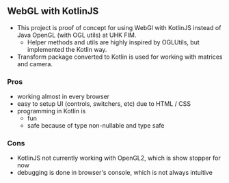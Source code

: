 ## WebGL with KotlinJS

- This project is proof of concept for using WebGl with KotlinJS instead of Java OpenGL (with OGL utils) at UHK FIM.
  - Helper methods and utils are highly inspired by OGLUtils, but implemented the Kotlin way. 
- Transform package converted to Kotlin is used for working with matrices and camera. 

### Pros
- working almost in every browser
- easy to setup UI (controls, switchers, etc) due to HTML / CSS
- programming in Kotlin is
   - fun 
   - safe because of type non-nullable and type safe

### Cons
- KotlinJS not currently working with OpenGL2, which is show stopper for now
- debugging is done in browser's console, which is not always intuitive

